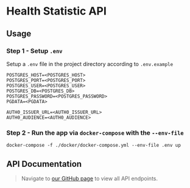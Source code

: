 # Health Statistic API

## Usage

### Step 1 - Setup `.env`

Setup a `.env` file in the project directory according to `.env.example`

```
POSTGRES_HOST=<POSTGRES_HOST>
POSTGRES_PORT=<POSTGRES_PORT>
POSTGRES_USER=<POSTGRES_USER>
POSTGRES_DB=<POSTGRES_DB>
POSTGRES_PASSWORD=<POSTGRES_PASSWORD>
PGDATA=<PGDATA>

AUTH0_ISSUER_URL=<AUTH0_ISSUER_URL>
AUTH0_AUDIENCE=<AUTH0_AUDIENCE>
```

### Step 2 - Run the app via `docker-compose` with the `--env-file`

```shell
docker-compose -f ./docker/docker-compose.yml --env-file .env up
```

## API Documentation

> Navigate to [our GitHub page](https://eesoymilk.github.io/health-statistic-api/) to view all API endpoints.
